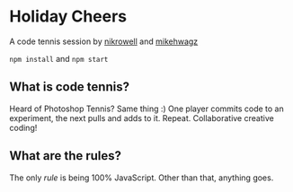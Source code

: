 # Holiday Cheers

A code tennis session by [nikrowell](https://github.com/nikrowell) and [mikehwagz](https://github.com/mikehwagz)

`npm install` and `npm start`

## What is code tennis?

Heard of Photoshop Tennis? Same thing :) One player commits code to an experiment, the next pulls and adds to it. Repeat. Collaborative creative coding!

## What are the rules?

The only _rule_ is being 100% JavaScript. Other than that, anything goes.